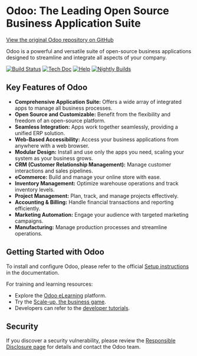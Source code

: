 # Odoo: The Leading Open Source Business Application Suite

[View the original Odoo repository on GitHub](https://github.com/odoo/odoo)

Odoo is a powerful and versatile suite of open-source business applications designed to streamline and integrate all aspects of your company.

[![Build Status](https://runbot.odoo.com/runbot/badge/flat/1/master.svg)](https://runbot.odoo.com/runbot)
[![Tech Doc](https://img.shields.io/badge/master-docs-875A7B.svg?style=flat&colorA=8F8F8F)](https://www.odoo.com/documentation/master)
[![Help](https://img.shields.io/badge/master-help-875A7B.svg?style=flat&colorA=8F8F8F)](https://www.odoo.com/forum/help-1)
[![Nightly Builds](https://img.shields.io/badge/master-nightly-875A7B.svg?style=flat&colorA=8F8F8F)](https://nightly.odoo.com/)

## Key Features of Odoo

*   **Comprehensive Application Suite:** Offers a wide array of integrated apps to manage all business processes.
*   **Open Source and Customizable:** Benefit from the flexibility and freedom of an open-source platform.
*   **Seamless Integration:**  Apps work together seamlessly, providing a unified ERP solution.
*   **Web-Based Accessibility:** Access your business applications from anywhere with a web browser.
*   **Modular Design:**  Install and use only the apps you need, scaling your system as your business grows.
*   **CRM (Customer Relationship Management):** Manage customer interactions and sales pipelines.
*   **eCommerce:** Build and manage your online store with ease.
*   **Inventory Management:** Optimize warehouse operations and track inventory levels.
*   **Project Management:** Plan, track, and manage projects effectively.
*   **Accounting & Billing:** Handle financial transactions and reporting efficiently.
*   **Marketing Automation:** Engage your audience with targeted marketing campaigns.
*   **Manufacturing:** Manage production processes and streamline operations.

## Getting Started with Odoo

To install and configure Odoo, please refer to the official [Setup instructions](https://www.odoo.com/documentation/master/administration/install/install.html) in the documentation.

For training and learning resources:

*   Explore the [Odoo eLearning](https://www.odoo.com/slides) platform.
*   Try the [Scale-up, the business game](https://www.odoo.com/page/scale-up-business-game).
*   Developers can refer to the [developer tutorials](https://www.odoo.com/documentation/master/developer/howtos.html).

## Security

If you discover a security vulnerability, please review the [Responsible Disclosure page](https://www.odoo.com/security-report) for details and contact the Odoo team.